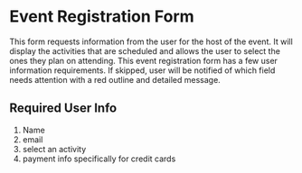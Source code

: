 # Event Registration Form

This form requests information from the user for the host of the event. It will display the activities that are scheduled and allows the user to select the ones they plan on attending. 
This event registration form has a few user information requirements. If skipped, user will be notified of which field needs attention with a red outline 
and detailed message.

## Required User Info 
1. Name
2. email
3. select an activity
4. payment info specifically for credit cards 

